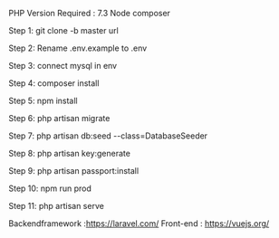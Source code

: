 PHP Version Required : 7.3
Node
composer

Step 1: git clone -b master url

Step 2: Rename .env.example to .env

Step 3: connect mysql in env

Step 4: composer install

Step 5: npm install

Step 6: php artisan migrate

Step 7: php artisan db:seed --class=DatabaseSeeder

Step 8: php artisan key:generate

Step 9: php artisan passport:install

Step 10: npm run prod

Step 11: php artisan serve

Backendframework :https://laravel.com/
Front-end : https://vuejs.org/

